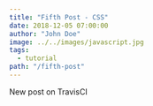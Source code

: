 ```yaml
---
title: "Fifth Post - CSS"
date: 2018-12-05 07:00:00
author: "John Doe"
image: ../../images/javascript.jpg
tags:
  - tutorial
path: "/fifth-post"
---
```


New post on TravisCI
